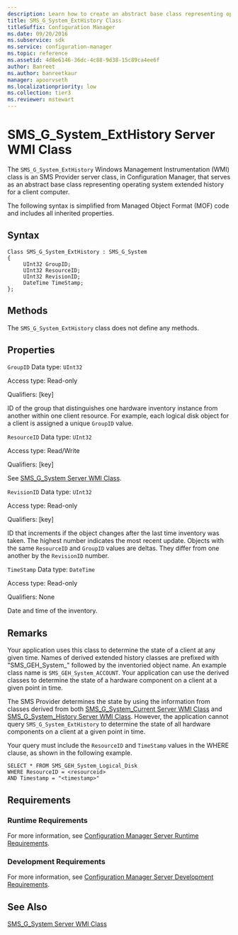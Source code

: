 ```yaml
---
description: Learn how to create an abstract base class representing operating system extended history for a client computer using SMS_G_System_ExtHistory.
title: SMS_G_System_ExtHistory Class
titleSuffix: Configuration Manager
ms.date: 09/20/2016
ms.subservice: sdk
ms.service: configuration-manager
ms.topic: reference
ms.assetid: 4d8e6146-36dc-4c88-9d38-15c89ca4ee6f
author: Banreet
ms.author: banreetkaur
manager: apoorvseth
ms.localizationpriority: low
ms.collection: tier3
ms.reviewer: mstewart
---
```

# SMS_G_System_ExtHistory Server WMI Class
The `SMS_G_System_ExtHistory` Windows Management Instrumentation (WMI) class is an SMS Provider server class, in Configuration Manager, that serves as an abstract base class representing operating system extended history for a client computer.

 The following syntax is simplified from Managed Object Format (MOF) code and includes all inherited properties.

## Syntax

```
Class SMS_G_System_ExtHistory : SMS_G_System
{
     UInt32 GroupID;
     UInt32 ResourceID;
     UInt32 RevisionID;
     DateTime TimeStamp;
};
```

## Methods
 The `SMS_G_System_ExtHistory` class does not define any methods.

## Properties
 `GroupID`
 Data type: `UInt32`

 Access type: Read-only

 Qualifiers: [key]

 ID of the group that distinguishes one hardware inventory instance from another within one client resource. For example, each logical disk object for a client is assigned a unique `GroupID` value.

 `ResourceID`
 Data type: `UInt32`

 Access type: Read/Write

 Qualifiers: [key]

 See [SMS_G_System Server WMI Class](../../../../../develop/reference/core/clients/manage/sms_g_system-server-wmi-class.md).

 `RevisionID`
 Data type: `UInt32`

 Access type: Read-only

 Qualifiers: [key]

 ID that increments if the object changes after the last time inventory was taken. The highest number indicates the most recent update. Objects with the same `ResourceID` and `GroupID` values are deltas. They differ from one another by the `RevisionID` number.

 `TimeStamp`
 Data type: `DateTime`

 Access type: Read-only

 Qualifiers: None

 Date and time of the inventory.

## Remarks
 Your application uses this class to determine the state of a client at any given time. Names of derived extended history classes are prefixed with "SMS_GEH_System_" followed by the inventoried object name. An example class name is `SMS_GEH_System_ACCOUNT`. Your application can use the derived classes to determine the state of a hardware component on a client at a given point in time.

 The SMS Provider determines the state by using the information from classes derived from both [SMS_G_System_Current Server WMI Class](../../../../../develop/reference/core/clients/manage/sms_g_system_current-server-wmi-class.md) and [SMS_G_System_History Server WMI Class](../../../../../develop/reference/core/clients/manage/sms_g_system_history-server-wmi-class.md). However, the application cannot query `SMS_G_System_ExtHistory` to determine the state of all hardware components on a client at a given point in time.

 Your query must include the `ResourceID` and `TimeStamp` values in the WHERE clause, as shown in the following example.

```
SELECT * FROM SMS_GEH_System_Logical_Disk
WHERE ResourceID = <resourceid>
AND Timestamp = "<timestamp>"
```

## Requirements

### Runtime Requirements
 For more information, see [Configuration Manager Server Runtime Requirements](../../../../../develop/core/reqs/server-runtime-requirements.md).

### Development Requirements
 For more information, see [Configuration Manager Server Development Requirements](../../../../../develop/core/reqs/server-development-requirements.md).

## See Also
 [SMS_G_System Server WMI Class](../../../../../develop/reference/core/clients/manage/sms_g_system-server-wmi-class.md)
